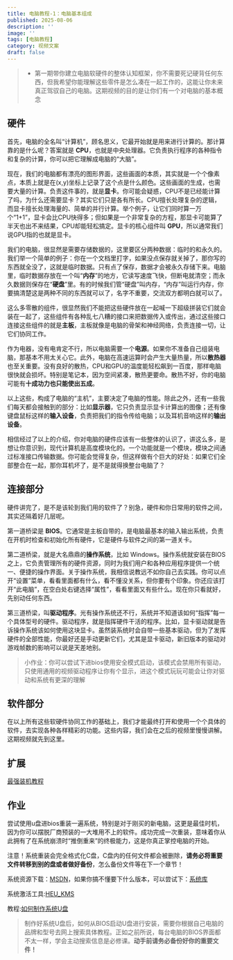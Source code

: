 ```yaml
---
title: 电脑教程-1：电脑基本组成
published: 2025-08-06
description: ''
image: ''
tags: [电脑教程]
category: 视频文案
draft: false 
---
```



> * 第一期带你建立电脑软硬件的整体认知框架，你不需要死记硬背任何东西，但我希望你能理解这些零件是怎么凑在一起工作的，这能让你未来真正驾驭自己的电脑。这期视频的目的是让你们有一个对电脑的基本概念

## 硬件

首先，电脑的全名叫“计算机”，顾名思义，它最开始就是用来进行计算的。那计算靠的是什么呢？答案就是 **CPU**，也就是中央处理器。它负责执行程序的各种指令和复杂的计算，你可以把它理解成电脑的“大脑”。

现在，我们的电脑都有漂亮的图形界面，这些画面的本质，其实就是一个个像素点，本质上就是在(x,y)坐标上记录了这个点是什么颜色。这些画面的生成，也需要大量的计算。负责这件事的，就是**显卡**。你可能会疑惑，CPU不是已经能计算了吗，为什么还需要显卡？其实它们只是各有所长。CPU擅长处理复杂的逻辑，而显卡擅长处理海量的、简单的并行计算。举个例子，让它们同时算一万个“1+1”，显卡会比CPU快得多；但如果是一个非常复杂的方程，那显卡可能算了半天也出不来结果，CPU却能轻松搞定。显卡的核心组件叫 **GPU**，所以通常我们说GPU指的也就是显卡。

我们的电脑，很显然是需要存储数据的，这里要区分两种数据：临时的和永久的。我们举一个简单的例子：你在一个文档里打字，如果没点保存就关掉了，那你写的东西就全没了，这就是临时数据。只有点了保存，数据才会被永久存储下来。电脑里，临时数据存放在一个叫“**内存**”的地方，它读写速度飞快，但断电就清空；而永久数据则保存在“**硬盘**”里。有的时候我们管“硬盘”叫内存，“内存”叫运行内存，你要搞清楚这是两种不同的东西就可以了，名字不重要，交流双方都明白就可以了。

这么多零散的组件，很显然我们不能把这些硬件放在一起喊一下超级拼装它们就会装在一起了，这些组件有各种乱七八糟的接口来把数据传入或传出，通过这些接口连接这些组件的就是**主板**，主板就像是电脑的骨架和神经网络，负责连接一切，让它们协同工作。

作为电器，没有电肯定不行，所以电脑需要一个**电源**。如果你不准备自己组装电脑，那基本不用太关心它。此外，电脑在高速运算时会产生大量热量，所以**散热器**也至关重要。没有良好的散热，CPU和GPU的温度能轻松飙到一百度，那样电脑很快就会损坏。特别是笔记本，因为空间紧凑，散热更要命。散热不好，你的电脑可能有**十成功力也只能使出五成**。

以上这些，构成了电脑的“主机”，主要决定了电脑的性能。除此之外，还有一些我们每天都会接触到的部分：比如**显示器**，它只负责显示显卡计算出的图像；还有像键盘鼠标这样的**输入设备**，负责把我们的指令传给电脑；以及耳机音响这样的**输出设备**。

相信经过了以上的介绍，你对电脑的硬件应该有一些整体的认识了，讲这么多，是想让你意识到，现代计算机是高度模块化的。一个功能就是一个模块，模块之间通过标准接口传输数据。你可能会觉得复杂，但这样做有个巨大的好处：如果它们全部整合在一起，那你耳机坏了，是不是就得换整台电脑了？

## 连接部分

硬件讲完了，是不是该轮到我们用的软件了？别急，硬件和你日常用的软件之间，其实还隔着好几层呢。

第一道桥梁是 **BIOS**。它通常是主板自带的，是电脑最基本的输入输出系统，负责在开机时检查和初始化所有硬件，它是硬件与软件之间的第一道关卡。

第二道桥梁，就是大名鼎鼎的**操作系统**，比如 Windows。操作系统就安装在BIOS之上，它负责管理所有的硬件资源，同时为我们用户和各种应用程序提供一个统一、便捷的操作界面。关于操作系统，我相信说教远不如你自己去实践。你可以点开“设置”菜单，看看里面都有什么，看不懂没关系，但你要有个印象。你还应该打开“此电脑”，在空白处右键选择“属性”，看看里面又有些什么。现在你只看就好，先别动任何东西。

第三道桥梁，叫**驱动程序**。光有操作系统还不行，系统并不知道该如何“指挥”每一个具体型号的硬件。驱动程序，就是指挥硬件干活的程序。比如，显卡驱动就是告诉操作系统该如何使用这块显卡。虽然装系统时会自带一些基本驱动，但为了发挥硬件的全部性能，你最好还是手动更新它们，尤其是显卡驱动，新旧版本的驱动对游戏帧数的影响可以说是天差地别。

> 小作业：你可以尝试下进bios使用安全模式启动，该模式会禁用所有驱动，只使用通用的视频驱动程序让你有个显示，进这个模式玩玩可能会让你对驱动和系统有更深的理解

## 软件部分

在以上所有这些软硬件协同工作的基础上，我们才能最终打开和使用一个个具体的软件，去实现各种各样精彩的功能。这些内容，我们会在之后的视频里慢慢讲解。这期视频就先到这里。

## 扩展

[最强装机教程](https://www.bilibili.com/video/BV1BG4y137mG/?spm_id_from=333.337.search-card.all.click&vd_source=fce20a7980943cad5911621e5a40e01a)

## 作业

尝试使用u盘进bios重装一遍系统，特别是对于刚买的新电脑，这更是最佳时机，因为你可以摆脱厂商预装的一大堆用不上的软件。成功完成一次重装，意味着你从此拥有了在系统崩溃时“推倒重来”的终极能力，这是你真正掌控电脑的开始。

注意！系统重装会完全格式化C盘，C盘内的任何文件都会被删除，**请务必将重要文件转移到别的盘或者做好备份**，怎么备份文件等在下一个章节！

系统资源下载：[MSDN](https://msdn.itellyou.cn/)，如果你搞不懂要下什么版本，可以尝试下：[系统库](https://www.xitongku.com/)

系统激活工具:[HEU_KMS](https://github.com/zbezj/HEU_KMS_Activator/releases)

教程:[如何制作系统U盘](https://www.sysgeek.cn/make-windows-usb-flash-drive/)
> 制作好系统U盘后，如何从BIOS启动U盘进行安装，需要你根据自己电脑的品牌和型号去网上搜索具体教程。正如之前所说，每台电脑的BIOS界面都不太一样，学会主动搜索信息是必修课。**动手前请务必备份好你的重要文件！**